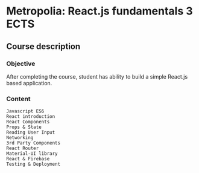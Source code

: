 # Metropolia: React.js fundamentals 3 ECTS

## Course description

### Objective

After completing the course, student has ability to build a simple React.js based application.

### Content

    Javascript ES6
    React introduction
    React Components
    Props & State
    Reading User Input
    Networking
    3rd Party Components
    React Router
    Material-UI library
    React & Firebase
    Testing & Deployment
